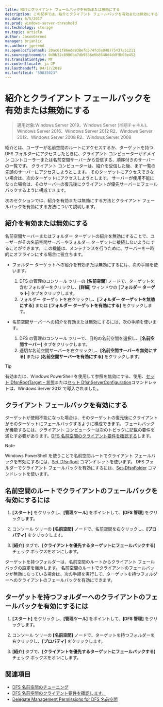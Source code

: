 ```yaml
---
title: 紹介とクライアント フェールバックを有効または無効にする
description: この記事では、紹介とクライアント フェールバックを有効または無効にする方法について説明します。
ms.date: 6/5/2017
ms.prod: windows-server-threshold
ms.technology: storage
ms.topic: article
author: JasonGerend
manager: brianlic
ms.author: jgerend
ms.openlocfilehash: 20ac61f86ede938efd574fc6a048775437a51211
ms.sourcegitcommit: 0d0b32c8986ba7db9536e0b8648d4ddf9b03e452
ms.translationtype: MT
ms.contentlocale: ja-JP
ms.lasthandoff: 04/17/2019
ms.locfileid: "59835023"
---
```

# <a name="enable-or-disable-referrals-and-client-failback"></a>紹介とクライアント フェールバックを有効または無効にする

> 適用対象:Windows Server 2019、Windows Server (半期チャネル)、Windows Server 2016、Windows Server 2012 R2、Windows Server 2012、Windows Server 2008 R2、Windows Server 2008

紹介とは、ユーザーが名前空間のルートにアクセスするか、ターゲットを持つ DFS フォルダーにアクセスしたときに、クライアント コンピューターがドメイン コントローラーまたは名前空間サーバーから受信する、順序付きのサーバーの一覧です。 クライアント コンピューターは、紹介を受信した後、まず一覧の先頭のサーバーにアクセスしようとします。 そのターゲットにアクセスできない場合は、次のターゲットにアクセスしようとします。 サーバーが使用不能になった場合は、そのサーバーの復元後にクライアントが優先サーバーにフェールバックするように構成できます。

次のセクションでは、紹介を有効または無効にする方法とクライアント フェールバックを有効にする方法について説明します。

## <a name="enable-or-disable-referrals"></a>紹介を有効または無効にする

名前空間サーバーまたはフォルダー ターゲットの紹介を無効にすることで、ユーザーがその名前空間サーバーやフォルダー ターゲットに接続しないようにすることができます。 この機能は、メンテナンスを行うために、サーバーを一時的にオフラインにする場合に役立ちます。

-   フォルダー ターゲットへの紹介を有効または無効にするには、次の手順を使います。

    1.  DFS の管理のコンソール ツリーの **[名前空間]** ノードで、ターゲットを含むフォルダーをクリックし、**[詳細]** ウィンドウの **[フォルダー ターゲット]** タブをクリックします。
    2.  フォルダー ターゲットを右クリックし、**[フォルダー ターゲットを無効にする]** または **[フォルダー ターゲットを有効にする]** をクリックします。

-   名前空間サーバーへの紹介を有効または無効にするには、次の手順を使います。

    1.  DFS の管理のコンソール ツリーで、目的の名前空間を選択し、**[名前空間サーバー]** タブをクリックします。
    2.  適切な名前空間サーバーを右クリックし、**[名前空間サーバーを無効にする]** または **[名前空間サーバーを有効にする]** をクリックします。


> [!TIP]
> 有効または、Windows PowerShell を使用して参照を無効にする、使用、[セット DfsnRootTarget – 状態](https://technet.microsoft.com/library/jj884266.aspx)または[セット DfsnServerConfiguration](https://technet.microsoft.com/library/jj884277.aspx)コマンドレットは、Windows Server 2012 で導入されました。

## <a name="enable-client-failback"></a>クライアント フェールバックを有効にする

ターゲットが使用不能になった場合は、そのターゲットの復元後にクライアントがそのターゲットにフェールバックするように構成できます。 フェールバックが機能するには、クライアント コンピューターは次のトピックに記載の要件を満たす必要があります。[DFS 名前空間のクライアント要件を確認する](https://technet.microsoft.com/library/cc771913(v=ws.11).aspx)します。


> [!NOTE]
> Windows PowerShell を使うことで名前空間ルートでクライアント フェールバックを有効にするには、[Set-DfsnRoot](https://technet.microsoft.com/library/jj884281.aspx) コマンドレットを使います。 DFS フォルダーでクライアント フェールバックを有効にするには、[Set-DfsnFolder](https://technet.microsoft.com/library/jj884283.aspx) コマンドレットを使います。


## <a name="to-enable-client-failback-for-a-namespace-root"></a>名前空間のルートでクライアントのフェールバックを有効にするには

1.  **[スタート]** をクリックし、**[管理ツール]** をポイントして、**[DFS 管理]** をクリックします。

2.  コンソール ツリーの **[名前空間]** ノードで、名前空間を右クリックし、**[プロパティ]** をクリックします。

3.  **[紹介]** タブで、**[クライアントを優先するターゲットにフェールバックする]** チェック ボックスをオンにします。

ターゲットを持つフォルダーは、名前空間のルートからクライアント フェールバックの設定を継承します。 名前空間のルートでクライアントのフェールバックが無効になっている場合は、次の手順を実行して、ターゲットを持つフォルダーへのクライアントのフェールバックを有効にできます。

## <a name="to-enable-client-failback-for-a-folder-with-targets"></a>ターゲットを持つフォルダーへのクライアントのフェールバックを有効にするには

1.  **[スタート]** をクリックし、**[管理ツール]** をポイントして、**[DFS 管理]** をクリックします。

2.  コンソール ツリーの **[名前空間]** ノードで、ターゲットを持つフォルダーを右クリックし、**[プロパティ]** をクリックします。

3.  **[紹介]** タブで、**[クライアントを優先するターゲットにフェールバックする]** チェック ボックスをオンにします。

## <a name="see-also"></a>関連項目 

-   [DFS 名前空間のチューニング](tuning-dfs-namespaces.md)
-   [DFS 名前空間のクライアント要件を確認します。](https://technet.microsoft.com/library/cc771913(v=ws.11).aspx)
-   [Delegate Management Permissions for DFS 名前空間](delegate-management-permissions-for-dfs-namespaces.md)